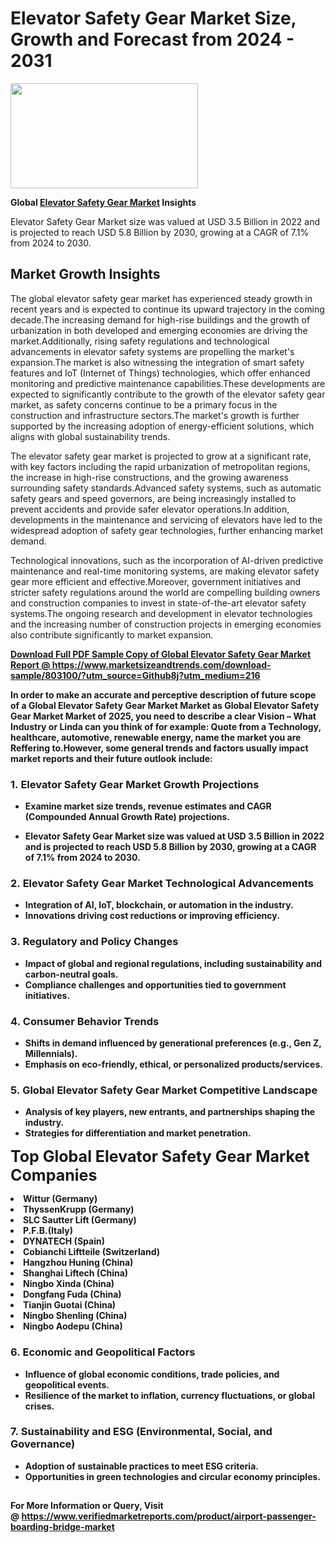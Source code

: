 <H1>Elevator Safety Gear Market Size, Growth and Forecast from 2024 - 2031</H1><img class="aligncenter size-medium wp-image-584254" src="https://thirdeyenews.in/wp-content/uploads/2024/09/Global-Market-Research-300x168.jpeg" alt="" width="300" height="168" /><p><strong>Global&nbsp;<a href="https://www.marketsizeandtrends.com/download-sample/803100/?utm_source=Github8j?utm_medium=216">Elevator Safety Gear Market</a> Insights</strong></p><p>Elevator Safety Gear Market size was valued at USD 3.5 Billion in 2022 and is projected to reach USD 5.8 Billion by 2030, growing at a CAGR of 7.1% from 2024 to 2030.</p><p><h2>Market Growth Insights</h2> <p>The global elevator safety gear market has experienced steady growth in recent years and is expected to continue its upward trajectory in the coming decade.The increasing demand for high-rise buildings and the growth of urbanization in both developed and emerging economies are driving the market.Additionally, rising safety regulations and technological advancements in elevator safety systems are propelling the market's expansion.The market is also witnessing the integration of smart safety features and IoT (Internet of Things) technologies, which offer enhanced monitoring and predictive maintenance capabilities.These developments are expected to significantly contribute to the growth of the elevator safety gear market, as safety concerns continue to be a primary focus in the construction and infrastructure sectors.The market's growth is further supported by the increasing adoption of energy-efficient solutions, which aligns with global sustainability trends.</p> <p><strong><a href="#"></a></strong></p> <p>The elevator safety gear market is projected to grow at a significant rate, with key factors including the rapid urbanization of metropolitan regions, the increase in high-rise constructions, and the growing awareness surrounding safety standards.Advanced safety systems, such as automatic safety gears and speed governors, are being increasingly installed to prevent accidents and provide safer elevator operations.In addition, developments in the maintenance and servicing of elevators have led to the widespread adoption of safety gear technologies, further enhancing market demand.</p> <p>Technological innovations, such as the incorporation of AI-driven predictive maintenance and real-time monitoring systems, are making elevator safety gear more efficient and effective.Moreover, government initiatives and stricter safety regulations around the world are compelling building owners and construction companies to invest in state-of-the-art elevator safety systems.The ongoing research and development in elevator technologies and the increasing number of construction projects in emerging economies also contribute significantly to market expansion.</p> <p><strong><a href="#"></p><p><span class=""><strong>Download Full PDF Sample Copy of Global Elevator Safety Gear Market Report</strong> @ <a href="https://www.marketsizeandtrends.com/download-sample/803100/?utm_source=Github8j?utm_medium=216" target="_blank">https://www.marketsizeandtrends.com/download-sample/803100/?utm_source=Github8j?utm_medium=216</a></span></p><p>In order to make an accurate and perceptive description of future scope of a Global&nbsp;Elevator Safety Gear Market Market as Global&nbsp;Elevator Safety Gear Market Market of 2025, you need to describe a clear Vision &ndash; What Industry or Linda can you think of for example: Quote from a Technology, healthcare, automotive, renewable energy, name the market you are Reffering to.However, some general trends and factors usually impact market reports and their future outlook include:</p><h3>1.&nbsp;<strong>Elevator Safety Gear Market Growth Projections</strong></h3><ul><li>Examine market size trends, revenue estimates and CAGR (Compounded Annual Growth Rate) projections.</li><li><p>Elevator Safety Gear Market size was valued at USD 3.5 Billion in 2022 and is projected to reach USD 5.8 Billion by 2030, growing at a CAGR of 7.1% from 2024 to 2030.</p></li></ul><h3>2.&nbsp;<strong>Elevator Safety Gear Market Technological Advancements</strong></h3><ul><li>Integration of AI, IoT, blockchain, or automation in the industry.</li><li>Innovations driving cost reductions or improving efficiency.</li></ul><h3>3.&nbsp;<strong>Regulatory and Policy Changes</strong></h3><ul><li>Impact of global and regional regulations, including sustainability and carbon-neutral goals.</li><li>Compliance challenges and opportunities tied to government initiatives.</li></ul><h3>4.&nbsp;<strong>Consumer Behavior Trends</strong></h3><ul><li>Shifts in demand influenced by generational preferences (e.g., Gen Z, Millennials).</li><li>Emphasis on eco-friendly, ethical, or personalized products/services.</li></ul><h3>5.&nbsp;<strong>Global Elevator Safety Gear Market Competitive Landscape</strong></h3><ul><li>Analysis of key players, new entrants, and partnerships shaping the industry.</li><li>Strategies for differentiation and market penetration.</li></ul><p data-pm-slice="1 1 []"><span style="color: inherit; font-family: inherit; font-size: 25px;">Top Global Elevator Safety Gear Market Companies</span></p><div class="" data-test-id=""><p><li>Wittur (Germany)</li><li> ThyssenKrupp (Germany)</li><li> SLC Sautter Lift (Germany)</li><li> P.F.B.(Italy)</li><li> DYNATECH (Spain)</li><li> Cobianchi Liftteile (Switzerland)</li><li> Hangzhou Huning (China)</li><li> Shanghai Liftech (China)</li><li> Ningbo Xinda (China)</li><li> Dongfang Fuda (China)</li><li> Tianjin Guotai (China)</li><li> Ningbo Shenling (China)</li><li> Ningbo Aodepu (China)</li></p></div><h3>6.&nbsp;<strong>Economic and Geopolitical Factors</strong></h3><ul><li>Influence of global economic conditions, trade policies, and geopolitical events.</li><li>Resilience of the market to inflation, currency fluctuations, or global crises.</li></ul><h3>7.&nbsp;<strong>Sustainability and ESG (Environmental, Social, and Governance)</strong></h3><ul><li>Adoption of sustainable practices to meet ESG criteria.</li><li>Opportunities in green technologies and circular economy principles.</li></ul><h2><strong style="font-size: 14px;">For More Information or Query, Visit @&nbsp;</strong><a style="background-color: #ffffff; font-size: 14px;" href="https://www.marketsizeandtrends.com/report/elevator-safety-gear-market/" target="_blank">https://www.verifiedmarketreports.com/product/airport-passenger-boarding-bridge-market</a></h2>